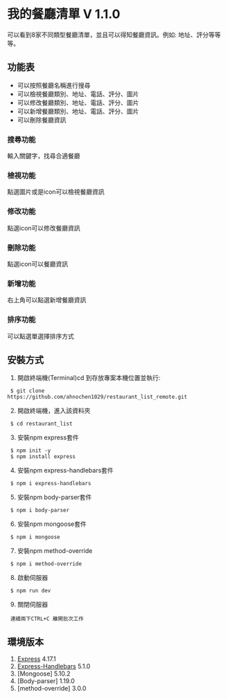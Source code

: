 # 我的餐廳清單 V 1.1.0
可以看到8家不同類型餐廳清單，並且可以得知餐廳資訊。例如: 地址、評分等等等。

## 功能表
- 可以按照餐廳名稱進行搜尋
- 可以檢視餐廳類別、地址、電話、評分、圖片
- 可以修改餐廳類別、地址、電話、評分、圖片
- 可以新增餐廳類別、地址、電話、評分、圖片
- 可以刪除餐廳資訊

### 搜尋功能
輸入關鍵字，找尋合適餐廳

### 檢視功能
點選圖片或是icon可以檢視餐廳資訊

### 修改功能
點選icon可以修改餐廳資訊

### 刪除功能
點選icon可以餐廳資訊

### 新增功能
右上角可以點選新增餐廳資訊

### 排序功能
可以點選單選擇排序方式

## 安裝方式
1. 開啟終端機(Terminal)cd 到存放專案本機位置並執行:
```
 $ git clone https://github.com/ahnochen1029/restaurant_list_remote.git
```

2. 開啟終端機，進入該資料夾
```
 $ cd restaurant_list
```

3. 安裝npm express套件
```
 $ npm init -y
 $ npm install express
```

4. 安裝npm express-handlebars套件
```
 $ npm i express-handlebars
```

5. 安裝npm body-parser套件
```
 $ npm i body-parser
```

6. 安裝npm mongoose套件
```
 $ npm i mongoose
```

7. 安裝npm method-override
```
 $ npm i method-override
```

8. 啟動伺服器
```
 $ npm run dev
```

9. 關閉伺服器
```
 連續兩下CTRL+C 離開批次工作
```

## 環境版本
1. [Express](https://expressjs.com/en/starter/installing.html) 4.17.1
2. [Express-Handlebars](https://www.npmjs.com/package/express-handlebars) 5.1.0
3. [Mongoose] 5.10.2
4. [Body-parser] 1.19.0
5. [method-override] 3.0.0